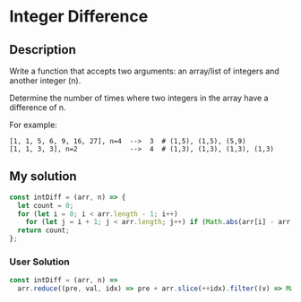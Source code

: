 # Integer Difference

## Description

Write a function that accepts two arguments: an array/list of integers and another integer (n).

Determine the number of times where two integers in the array have a difference of n.

For example:

```
[1, 1, 5, 6, 9, 16, 27], n=4  -->  3  # (1,5), (1,5), (5,9)
[1, 1, 3, 3], n=2             -->  4  # (1,3), (1,3), (1,3), (1,3)
```

## My solution

```js
const intDiff = (arr, n) => {
  let count = 0;
  for (let i = 0; i < arr.length - 1; i++)
    for (let j = i + 1; j < arr.length; j++) if (Math.abs(arr[i] - arr[j]) === n) count++;
  return count;
};
```

### User Solution

```js
const intDiff = (arr, n) =>
  arr.reduce((pre, val, idx) => pre + arr.slice(++idx).filter((v) => Math.abs(v - val) === n).length, 0);
```
